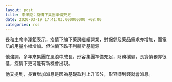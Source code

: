 ```yaml
---
layout: post
title: 李澤鉅：疫情下集團準備充足
date: 2020-03-19 17:41:03.000000000 +08:00
categories: rss
---
```


長和主席李澤鉅表示，疫情下旗下藥房繼續營業，對保健及藥品需求亦增加，而電訊的用量小幅增加。但油價下跌不利赫斯基能源

他強調，多年來集團在風浪中成長，形容集團準備充足，財務穩健，長實債務亦很低，疫情下更可能有新機會出現。

他又提到，長實增加派息是因為基礎盈利上升19%，形容賺到錢就會派息。
